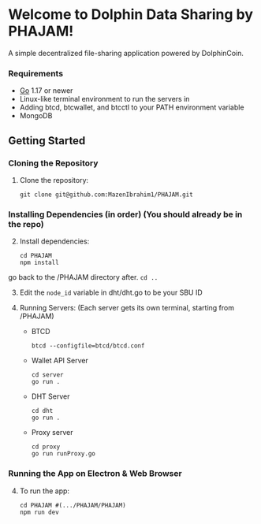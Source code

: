 # Welcome to Dolphin Data Sharing by PHAJAM!

A simple decentralized file-sharing application powered by DolphinCoin.

### Requirements

- [Go](http://golang.org) 1.17 or newer
- Linux-like terminal environment to run the servers in
- Adding btcd, btcwallet, and btcctl to your PATH environment variable
- MongoDB

## Getting Started

### Cloning the Repository

1. Clone the repository:
   ```
   git clone git@github.com:MazenIbrahim1/PHAJAM.git
   ```

### Installing Dependencies (in order) (You should already be in the repo)

2. Install dependencies:

   ```
   cd PHAJAM
   npm install
   ```

go back to the /PHAJAM directory after.
    ```
    cd ..
    ```
    
3. Edit the `node_id` variable in dht/dht.go to be your SBU ID

4. Running Servers:
(Each server gets its own terminal, starting from /PHAJAM)

   - BTCD
     ```
     btcd --configfile=btcd/btcd.conf
     ```
   - Wallet API Server
     ```
     cd server
     go run .
     ```
   - DHT Server
     ```
     cd dht
     go run .
     ```
   - Proxy server
     ```
     cd proxy
     go run runProxy.go
     ```

### Running the App on Electron & Web Browser

4. To run the app:
   ```
   cd PHAJAM #(.../PHAJAM/PHAJAM)
   npm run dev
   ```
